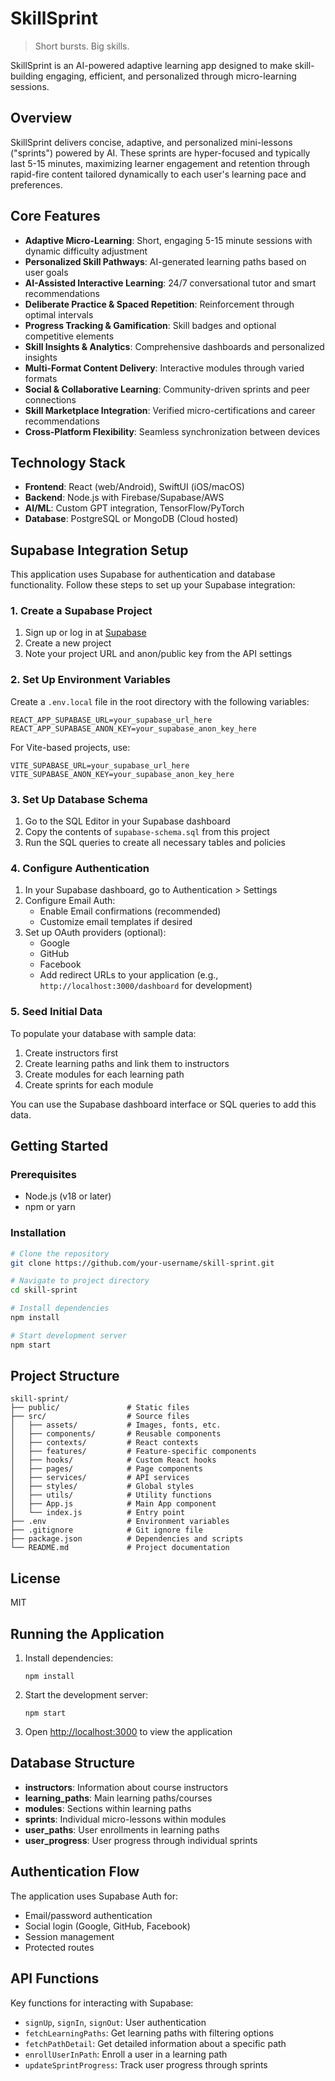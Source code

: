 # SkillSprint

> Short bursts. Big skills.

SkillSprint is an AI-powered adaptive learning app designed to make skill-building engaging, efficient, and personalized through micro-learning sessions.

## Overview

SkillSprint delivers concise, adaptive, and personalized mini-lessons ("sprints") powered by AI. These sprints are hyper-focused and typically last 5-15 minutes, maximizing learner engagement and retention through rapid-fire content tailored dynamically to each user's learning pace and preferences.

## Core Features

- **Adaptive Micro-Learning**: Short, engaging 5-15 minute sessions with dynamic difficulty adjustment
- **Personalized Skill Pathways**: AI-generated learning paths based on user goals
- **AI-Assisted Interactive Learning**: 24/7 conversational tutor and smart recommendations
- **Deliberate Practice & Spaced Repetition**: Reinforcement through optimal intervals
- **Progress Tracking & Gamification**: Skill badges and optional competitive elements
- **Skill Insights & Analytics**: Comprehensive dashboards and personalized insights
- **Multi-Format Content Delivery**: Interactive modules through varied formats
- **Social & Collaborative Learning**: Community-driven sprints and peer connections
- **Skill Marketplace Integration**: Verified micro-certifications and career recommendations
- **Cross-Platform Flexibility**: Seamless synchronization between devices

## Technology Stack

- **Frontend**: React (web/Android), SwiftUI (iOS/macOS)
- **Backend**: Node.js with Firebase/Supabase/AWS
- **AI/ML**: Custom GPT integration, TensorFlow/PyTorch
- **Database**: PostgreSQL or MongoDB (Cloud hosted)

## Supabase Integration Setup

This application uses Supabase for authentication and database functionality. Follow these steps to set up your Supabase integration:

### 1. Create a Supabase Project

1. Sign up or log in at [Supabase](https://supabase.com)
2. Create a new project
3. Note your project URL and anon/public key from the API settings

### 2. Set Up Environment Variables

Create a `.env.local` file in the root directory with the following variables:

```
REACT_APP_SUPABASE_URL=your_supabase_url_here
REACT_APP_SUPABASE_ANON_KEY=your_supabase_anon_key_here
```

For Vite-based projects, use:

```
VITE_SUPABASE_URL=your_supabase_url_here
VITE_SUPABASE_ANON_KEY=your_supabase_anon_key_here
```

### 3. Set Up Database Schema

1. Go to the SQL Editor in your Supabase dashboard
2. Copy the contents of `supabase-schema.sql` from this project
3. Run the SQL queries to create all necessary tables and policies

### 4. Configure Authentication

1. In your Supabase dashboard, go to Authentication > Settings
2. Configure Email Auth:
   - Enable Email confirmations (recommended)
   - Customize email templates if desired
3. Set up OAuth providers (optional):
   - Google
   - GitHub
   - Facebook
   - Add redirect URLs to your application (e.g., `http://localhost:3000/dashboard` for development)

### 5. Seed Initial Data

To populate your database with sample data:

1. Create instructors first
2. Create learning paths and link them to instructors
3. Create modules for each learning path
4. Create sprints for each module

You can use the Supabase dashboard interface or SQL queries to add this data.

## Getting Started

### Prerequisites

- Node.js (v18 or later)
- npm or yarn

### Installation

```bash
# Clone the repository
git clone https://github.com/your-username/skill-sprint.git

# Navigate to project directory
cd skill-sprint

# Install dependencies
npm install

# Start development server
npm start
```

## Project Structure

```
skill-sprint/
├── public/               # Static files
├── src/                  # Source files
│   ├── assets/           # Images, fonts, etc.
│   ├── components/       # Reusable components
│   ├── contexts/         # React contexts
│   ├── features/         # Feature-specific components
│   ├── hooks/            # Custom React hooks
│   ├── pages/            # Page components
│   ├── services/         # API services
│   ├── styles/           # Global styles
│   ├── utils/            # Utility functions
│   ├── App.js            # Main App component
│   └── index.js          # Entry point
├── .env                  # Environment variables
├── .gitignore            # Git ignore file
├── package.json          # Dependencies and scripts
└── README.md             # Project documentation
```

## License

MIT 

## Running the Application

1. Install dependencies:
   ```
   npm install
   ```

2. Start the development server:
   ```
   npm start
   ```

3. Open [http://localhost:3000](http://localhost:3000) to view the application

## Database Structure

- **instructors**: Information about course instructors
- **learning_paths**: Main learning paths/courses
- **modules**: Sections within learning paths
- **sprints**: Individual micro-lessons within modules
- **user_paths**: User enrollments in learning paths
- **user_progress**: User progress through individual sprints

## Authentication Flow

The application uses Supabase Auth for:
- Email/password authentication
- Social login (Google, GitHub, Facebook)
- Session management
- Protected routes

## API Functions

Key functions for interacting with Supabase:
- `signUp`, `signIn`, `signOut`: User authentication
- `fetchLearningPaths`: Get learning paths with filtering options
- `fetchPathDetail`: Get detailed information about a specific path
- `enrollUserInPath`: Enroll a user in a learning path
- `updateSprintProgress`: Track user progress through sprints 